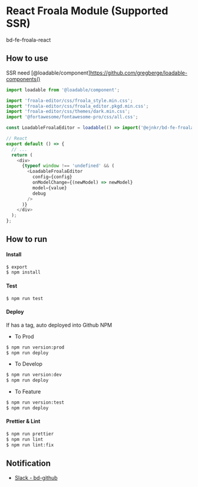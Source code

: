 # React Froala Module (Supported SSR)

bd-fe-froala-react

## How to use

SSR need [@loadable/component]https://github.com/gregberge/loadable-components()

```js
import loadable from '@loadable/component';
```

```js
import 'froala-editor/css/froala_style.min.css';
import 'froala-editor/css/froala_editor.pkgd.min.css';
import 'froala-editor/css/themes/dark.min.css';
import '@fortawesome/fontawesome-pro/css/all.css';

const LoadableFroalaEditor = loadable(() => import('@ejnkr/bd-fe-froala-react'));

// React
export default () => {
  // ...
  return (
    <div>
      {typeof window !== 'undefined' && (
        <LoadableFroalaEditor
          config={config}
          onModelChange={(newModel) => newModel}
          model={value}
          debug
        />
      )}
    </div>
  );
};
```

## How to run

#### Install

```bash
$ export
$ npm install
```

#### Test

```bash
$ npm run test
```

#### Deploy

If has a tag, auto deployed into Github NPM

- To Prod

```bash
$ npm run version:prod
$ npm run deploy
```

- To Develop

```bash
$ npm run version:dev
$ npm run deploy
```

- To Feature

```bash
$ npm run version:test
$ npm run deploy
```

#### Prettier & Lint

```bash
$ npm run prettier
$ npm run lint
$ npm run lint:fix
```

## Notification

- [Slack - bd-github](https://ejnkr.slack.com/archives/CS6ULQPHB)
